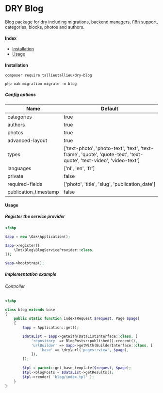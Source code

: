 # DRY Blog
Blog package for dry including migrations, backend managers, i18n support, categories, blocks, photos and authors. 

#### Index

* [Installation](#installation)
* [Usage](#usage)

#### Installation
```ssh
composer require tallieutallieu/dry-blog

php oak migration migrate -m blog
```

##### Config options
Name					                          | Default
------------------------| ---------------------------------------------------------
categories              | true
authors                 | true
photos                  | true
advanced-layout         | true
types                   | ['text-photo', 'photo-text', 'text', 'text-frame', 'quote', 'quote-text', 'text-quote', 'text-video', 'video-text']
languages               | ['nl', 'en', 'fr']
private                 | false
required-fields         | ['photo', 'title', 'slug', 'publication_date']
publication_timestamp   | false

#### Usage

##### Register the service provider
```php
<?php

$app = new \Oak\Application();

$app->register([
    \Tnt\Blog\BlogServiceProvider::class,
]);

$app->bootstrap();
```
##### Implementation example
 
###### Controller
```php
<?php

class blog extends base
{
    public static function index(Request $request, Page $page)
    {
        $app = Application::get();

        $dataList = $app->getWith(DataListInterface::class, [
            'repository' => BlogPosts::published()->recent(),
            'urlBuilder' => $app->getWith(BuilderInterface::class, [
                'base' => \dry\url('pages::view', $page),
            ]),
        ]);
        
        $tpl = parent::get_base_template($request, $page);
        $tpl->blogPosts = $dataList->getResults();
        $tpl->render( 'blog/index.tpl' );
    }
}
```
